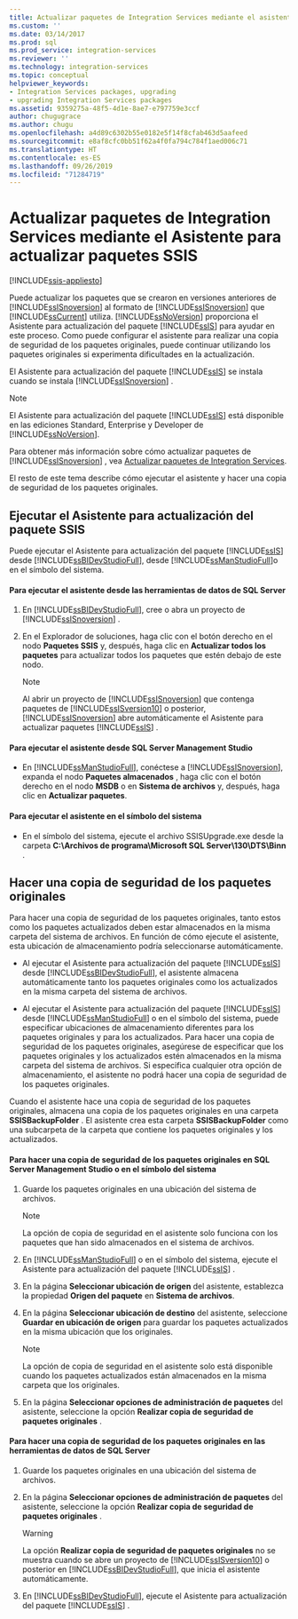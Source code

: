 ```yaml
---
title: Actualizar paquetes de Integration Services mediante el asistente para actualizar paquetes SSIS | Microsoft Docs
ms.custom: ''
ms.date: 03/14/2017
ms.prod: sql
ms.prod_service: integration-services
ms.reviewer: ''
ms.technology: integration-services
ms.topic: conceptual
helpviewer_keywords:
- Integration Services packages, upgrading
- upgrading Integration Services packages
ms.assetid: 9359275a-48f5-4d1e-8ae7-e797759e3ccf
author: chugugrace
ms.author: chugu
ms.openlocfilehash: a4d89c6302b55e0182e5f14f8cfab463d5aafeed
ms.sourcegitcommit: e8af8cfc0bb51f62a4f0fa794c784f1aed006c71
ms.translationtype: HT
ms.contentlocale: es-ES
ms.lasthandoff: 09/26/2019
ms.locfileid: "71284719"
---
```

# <a name="upgrade-integration-services-packages-using-the-ssis-package-upgrade-wizard"></a>Actualizar paquetes de Integration Services mediante el Asistente para actualizar paquetes SSIS

[!INCLUDE[ssis-appliesto](../../includes/ssis-appliesto-ssvrpluslinux-asdb-asdw-xxx.md)]


  Puede actualizar los paquetes que se crearon en versiones anteriores de [!INCLUDE[ssISnoversion](../../includes/ssisnoversion-md.md)] al formato de [!INCLUDE[ssISnoversion](../../includes/ssisnoversion-md.md)] que [!INCLUDE[ssCurrent](../../includes/sscurrent-md.md)] utiliza. [!INCLUDE[ssNoVersion](../../includes/ssnoversion-md.md)] proporciona el Asistente para actualización del paquete [!INCLUDE[ssIS](../../includes/ssis-md.md)] para ayudar en este proceso. Como puede configurar el asistente para realizar una copia de seguridad de los paquetes originales, puede continuar utilizando los paquetes originales si experimenta dificultades en la actualización.  
  
 El Asistente para actualización del paquete [!INCLUDE[ssIS](../../includes/ssis-md.md)] se instala cuando se instala [!INCLUDE[ssISnoversion](../../includes/ssisnoversion-md.md)] .  
  
> [!NOTE]  
>  El Asistente para actualización del paquete [!INCLUDE[ssIS](../../includes/ssis-md.md)] está disponible en las ediciones Standard, Enterprise y Developer de [!INCLUDE[ssNoVersion](../../includes/ssnoversion-md.md)].  
  
 Para obtener más información sobre cómo actualizar paquetes de [!INCLUDE[ssISnoversion](../../includes/ssisnoversion-md.md)] , vea [Actualizar paquetes de Integration Services](../../integration-services/install-windows/upgrade-integration-services-packages.md).  
  
 El resto de este tema describe cómo ejecutar el asistente y hacer una copia de seguridad de los paquetes originales.  
  
## <a name="running-the-ssis-package-upgrade-wizard"></a>Ejecutar el Asistente para actualización del paquete SSIS  
 Puede ejecutar el Asistente para actualización del paquete [!INCLUDE[ssIS](../../includes/ssis-md.md)] desde [!INCLUDE[ssBIDevStudioFull](../../includes/ssbidevstudiofull-md.md)], desde [!INCLUDE[ssManStudioFull](../../includes/ssmanstudiofull-md.md)]o en el símbolo del sistema.  
  
#### <a name="to-run-the-wizard-from-sql-server-data-tools"></a>Para ejecutar el asistente desde las herramientas de datos de SQL Server  
  
1.  En [!INCLUDE[ssBIDevStudioFull](../../includes/ssbidevstudiofull-md.md)], cree o abra un proyecto de [!INCLUDE[ssISnoversion](../../includes/ssisnoversion-md.md)] .  
  
2.  En el Explorador de soluciones, haga clic con el botón derecho en el nodo **Paquetes SSIS** y, después, haga clic en **Actualizar todos los paquetes** para actualizar todos los paquetes que estén debajo de este nodo.  
  
    > [!NOTE]  
    >  Al abrir un proyecto de [!INCLUDE[ssISnoversion](../../includes/ssisnoversion-md.md)] que contenga paquetes de [!INCLUDE[ssISversion10](../../includes/ssisversion10-md.md)] o posterior, [!INCLUDE[ssISnoversion](../../includes/ssisnoversion-md.md)] abre automáticamente el Asistente para actualizar paquetes [!INCLUDE[ssIS](../../includes/ssis-md.md)] .  
  
#### <a name="to-run-the-wizard-from-sql-server-management-studio"></a>Para ejecutar el asistente desde SQL Server Management Studio  
  
-   En [!INCLUDE[ssManStudioFull](../../includes/ssmanstudiofull-md.md)], conéctese a [!INCLUDE[ssISnoversion](../../includes/ssisnoversion-md.md)], expanda el nodo **Paquetes almacenados** , haga clic con el botón derecho en el nodo **MSDB** o en **Sistema de archivos** y, después, haga clic en **Actualizar paquetes**.  
  
#### <a name="to-run-the-wizard-at-the-command-prompt"></a>Para ejecutar el asistente en el símbolo del sistema  
  
-   En el símbolo del sistema, ejecute el archivo SSISUpgrade.exe desde la carpeta **C:\Archivos de programa\Microsoft SQL Server\130\DTS\Binn** .  
  
## <a name="backing-up-the-original-packages"></a>Hacer una copia de seguridad de los paquetes originales  
 Para hacer una copia de seguridad de los paquetes originales, tanto estos como los paquetes actualizados deben estar almacenados en la misma carpeta del sistema de archivos. En función de cómo ejecute el asistente, esta ubicación de almacenamiento podría seleccionarse automáticamente.  
  
-   Al ejecutar el Asistente para actualización del paquete [!INCLUDE[ssIS](../../includes/ssis-md.md)] desde [!INCLUDE[ssBIDevStudioFull](../../includes/ssbidevstudiofull-md.md)], el asistente almacena automáticamente tanto los paquetes originales como los actualizados en la misma carpeta del sistema de archivos.  
  
-   Al ejecutar el Asistente para actualización del paquete [!INCLUDE[ssIS](../../includes/ssis-md.md)] desde [!INCLUDE[ssManStudioFull](../../includes/ssmanstudiofull-md.md)] o en el símbolo del sistema, puede especificar ubicaciones de almacenamiento diferentes para los paquetes originales y para los actualizados. Para hacer una copia de seguridad de los paquetes originales, asegúrese de especificar que los paquetes originales y los actualizados estén almacenados en la misma carpeta del sistema de archivos. Si especifica cualquier otra opción de almacenamiento, el asistente no podrá hacer una copia de seguridad de los paquetes originales.  
  
 Cuando el asistente hace una copia de seguridad de los paquetes originales, almacena una copia de los paquetes originales en una carpeta **SSISBackupFolder** . El asistente crea esta carpeta **SSISBackupFolder** como una subcarpeta de la carpeta que contiene los paquetes originales y los actualizados.  
  
#### <a name="to-back-up-the-original-packages-in-sql-server-management-studio-or-at-the-command-prompt"></a>Para hacer una copia de seguridad de los paquetes originales en SQL Server Management Studio o en el símbolo del sistema  
  
1.  Guarde los paquetes originales en una ubicación del sistema de archivos.  
  
    > [!NOTE]  
    >  La opción de copia de seguridad en el asistente solo funciona con los paquetes que han sido almacenados en el sistema de archivos.  
  
2.  En [!INCLUDE[ssManStudioFull](../../includes/ssmanstudiofull-md.md)] o en el símbolo del sistema, ejecute el Asistente para actualización del paquete [!INCLUDE[ssIS](../../includes/ssis-md.md)] .  
  
3.  En la página **Seleccionar ubicación de origen** del asistente, establezca la propiedad **Origen del paquete** en **Sistema de archivos**.  
  
4.  En la página **Seleccionar ubicación de destino** del asistente, seleccione **Guardar en ubicación de origen** para guardar los paquetes actualizados en la misma ubicación que los originales.  
  
    > [!NOTE]  
    >  La opción de copia de seguridad en el asistente solo está disponible cuando los paquetes actualizados están almacenados en la misma carpeta que los originales.  
  
5.  En la página **Seleccionar opciones de administración de paquetes** del asistente, seleccione la opción **Realizar copia de seguridad de paquetes originales** .  
  
#### <a name="to-back-up-the-original-packages-in-sql-server-data-tools"></a>Para hacer una copia de seguridad de los paquetes originales en las herramientas de datos de SQL Server  
  
1.  Guarde los paquetes originales en una ubicación del sistema de archivos.  
  
2.  En la página **Seleccionar opciones de administración de paquetes** del asistente, seleccione la opción **Realizar copia de seguridad de paquetes originales** .  
  
    > [!WARNING]  
    >  La opción **Realizar copia de seguridad de paquetes originales** no se muestra cuando se abre un proyecto de [!INCLUDE[ssISversion10](../../includes/ssisversion10-md.md)] o posterior en [!INCLUDE[ssBIDevStudioFull](../../includes/ssbidevstudiofull-md.md)], que inicia el asistente automáticamente.  
  
3.  En [!INCLUDE[ssBIDevStudioFull](../../includes/ssbidevstudiofull-md.md)], ejecute el Asistente para actualización del paquete [!INCLUDE[ssIS](../../includes/ssis-md.md)] .  
  
  
